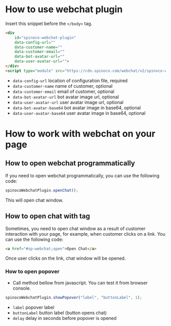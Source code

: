 # How to use webchat plugin

Insert this snippet before the ```</body>``` tag.

```html
<div
    id="spinoco-webchat-plugin"
    data-config-url=""
    data-customer-name=""
    data-customer-email=""
    data-bot-avatar-url=""
    data-user-avatar-url="">
</div>
<script type="module" src="https://cdn.spinoco.com/webchat/v2/spinoco-webchat-plugin.js"></script>
```

- ```data-config-url``` location of configuration file, required
- ```data-customer-name``` name of customer, optional 
- ```data-customer-email``` email of customer, optional
- ```data-bot-avatar-url``` bot avatar image url, optional
- ```data-user-avatar-url``` user avatar image url, optional
- ```data-bot-avatar-base64``` bot avatar image in base64, optional
- ```data-user-avatar-base64``` user avatar image in base64, optional

# How to work with webchat on your page

## How to open webchat programmatically

If you need to open webchat programmatically, you can use the following code:

```javascript
spinocoWebchatPlugin.openChat();
```

This will open chat window.

## How to open chat with <a> tag

Sometimes, you need to open chat window as a result of customer interaction with your page, 
for example, when customer clicks on a link. You can use the following code:

```html
<a href="#sp-webchat;open">Open Chat</a>
```
Once user clicks on the link, chat window will be opened.


### How to open popover

- Call method bellow from javascript. You can test it from browser console.

```javascript
spinocoWebchatPlugin.showPopover("label", "buttonLabel", 1);
```

- ```label``` popover label
- ```buttonLabel``` button label (button opens chat)
- ```delay``` delay in seconds before popover is opened

